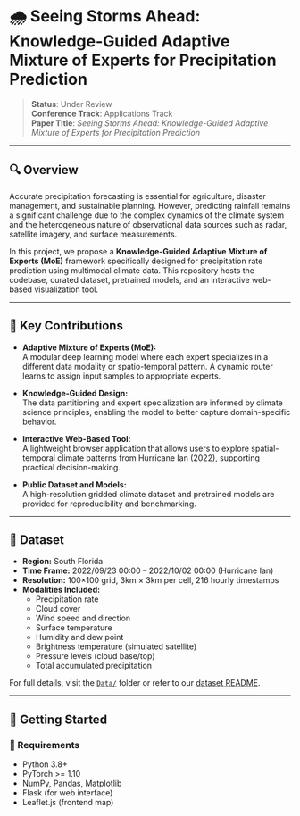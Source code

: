 # 🌧️ Seeing Storms Ahead: Knowledge-Guided Adaptive Mixture of Experts for Precipitation Prediction 

> **Status**: Under Review  
> **Conference Track**: Applications Track  
> **Paper Title**: *Seeing Storms Ahead: Knowledge-Guided Adaptive Mixture of Experts for Precipitation Prediction*

---

## 🔍 Overview

Accurate precipitation forecasting is essential for agriculture, disaster management, and sustainable planning. However, predicting rainfall remains a significant challenge due to the complex dynamics of the climate system and the heterogeneous nature of observational data sources such as radar, satellite imagery, and surface measurements.

In this project, we propose a **Knowledge-Guided Adaptive Mixture of Experts (MoE)** framework specifically designed for precipitation rate prediction using multimodal climate data. This repository hosts the codebase, curated dataset, pretrained models, and an interactive web-based visualization tool.

---

## 🧠 Key Contributions

- **Adaptive Mixture of Experts (MoE):**  
  A modular deep learning model where each expert specializes in a different data modality or spatio-temporal pattern. A dynamic router learns to assign input samples to appropriate experts.

- **Knowledge-Guided Design:**  
  The data partitioning and expert specialization are informed by climate science principles, enabling the model to better capture domain-specific behavior.

- **Interactive Web-Based Tool:**  
  A lightweight browser application that allows users to explore spatial-temporal climate patterns from Hurricane Ian (2022), supporting practical decision-making.

- **Public Dataset and Models:**  
  A high-resolution gridded climate dataset and pretrained models are provided for reproducibility and benchmarking.

---

## 🧪 Dataset

- **Region:** South Florida  
- **Time Frame:** 2022/09/23 00:00 – 2022/10/02 00:00 (Hurricane Ian)  
- **Resolution:** 100×100 grid, 3km × 3km per cell, 216 hourly timestamps  
- **Modalities Included:**
  - Precipitation rate
  - Cloud cover
  - Wind speed and direction
  - Surface temperature
  - Humidity and dew point
  - Brightness temperature (simulated satellite)
  - Pressure levels (cloud base/top)
  - Total accumulated precipitation

For full details, visit the [`Data/`](./Data) folder or refer to our [dataset README](./Data/README.md).

---

## 🚀 Getting Started

### 🔧 Requirements
- Python 3.8+
- PyTorch >= 1.10
- NumPy, Pandas, Matplotlib
- Flask (for web interface)
- Leaflet.js (frontend map)


